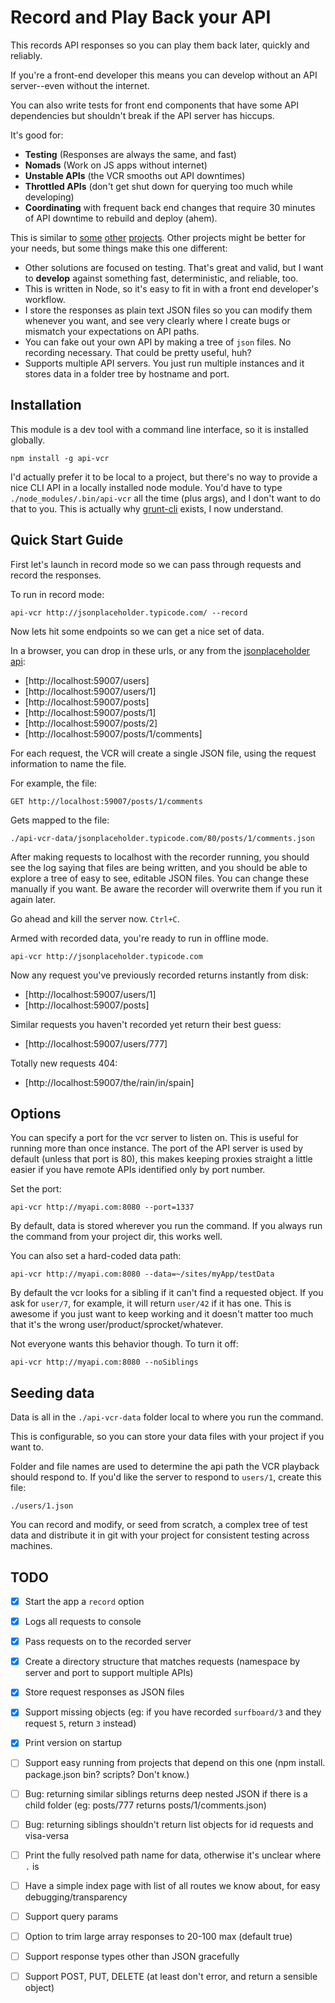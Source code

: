 # Record and Play Back your API

This records API responses so you can play them back later, quickly and reliably.

If you're a front-end developer this means you can develop without an API server--even without the internet.

You can also write tests for front end components that have some API dependencies but shouldn't break if the API server has hiccups.

It's good for:

* **Testing** (Responses are always the same, and fast)
* **Nomads** (Work on JS apps without internet)
* **Unstable APIs** (the VCR smooths out API downtimes)
* **Throttled APIs** (don't get shut down for querying too much while developing)
* **Coordinating** with frequent back end changes that require 30 minutes of API downtime to rebuild and deploy (ahem).

This is similar to [some](https://github.com/vcr/vcr) [other](http://www.mock-server.com/) [projects](https://github.com/assaf/node-replay).
Other projects might be better for your needs, but some things make this one different:
* Other solutions are focused on testing. That's great and valid, but I want to **develop** against something fast, deterministic, and reliable, too.
* This is written in Node, so it's easy to fit in with a front end developer's workflow.
* I store the responses as plain text JSON files so you can modify them whenever you want, and see very clearly where I create bugs or mismatch your expectations on API paths.
* You can fake out your own API by making a tree of `json` files. No recording necessary. That could be pretty useful, huh?
* Supports multiple API servers. You just run multiple instances and it stores data in a folder tree by hostname and port.


## Installation

This module is a dev tool with a command line interface, so it is installed globally.

    npm install -g api-vcr

I'd actually prefer it to be local to a project, but there's no way to provide a nice CLI API in a locally installed node module.
You'd have to type `./node_modules/.bin/api-vcr` all the time (plus args), and I don't want to do that to you.
This is actually why [grunt-cli](https://github.com/gruntjs/grunt-cli) exists, I now understand.


## Quick Start Guide

First let's launch in record mode so we can pass through requests and record the responses.

To run in record mode:

    api-vcr http://jsonplaceholder.typicode.com/ --record

Now lets hit some endpoints so we can get a nice set of data.

In a browser, you can drop in these urls, or any from the [jsonplaceholder api](http://jsonplaceholder.typicode.com/):

* [http://localhost:59007/users]
* [http://localhost:59007/users/1]
* [http://localhost:59007/posts]
* [http://localhost:59007/posts/1]
* [http://localhost:59007/posts/2]
* [http://localhost:59007/posts/1/comments]

For each request, the VCR will create a single JSON file, using the request information to name the file.

For example, the file:

    GET http://localhost:59007/posts/1/comments

Gets mapped to the file:

    ./api-vcr-data/jsonplaceholder.typicode.com/80/posts/1/comments.json

After making requests to localhost with the recorder running, you should see the log saying that files are being written,
and you should be able to explore a tree of easy to see, editable JSON files. You can change these manually if you want.
Be aware the recorder will overwrite them if you run it again later.

Go ahead and kill the server now. `Ctrl+C`.

Armed with recorded data, you're ready to run in offline mode.

    api-vcr http://jsonplaceholder.typicode.com

Now any request you've previously recorded returns instantly from disk:

* [http://localhost:59007/users/1]
* [http://localhost:59007/posts]

Similar requests you haven't recorded yet return their best guess:

* [http://localhost:59007/users/777]

Totally new requests 404:

* [http://localhost:59007/the/rain/in/spain]


## Options

You can specify a port for the vcr server to listen on.
This is useful for running more than once instance.
The port of the API server is used by default (unless that port is 80),
this makes keeping proxies straight a little easier if you have remote APIs identified only by port number.

Set the port:

    api-vcr http://myapi.com:8080 --port=1337

By default, data is stored wherever you run the command. If you always run the command from your project dir, this works well.

You can also set a hard-coded data path:

    api-vcr http://myapi.com:8080 --data=~/sites/myApp/testData

By default the vcr looks for a sibling if it can't find a requested object. If you ask for `user/7`, for example, it will return `user/42` if it has one.
This is awesome if you just want to keep working and it doesn't matter too much that it's the wrong user/product/sprocket/whatever.

Not everyone wants this behavior though. To turn it off:

    api-vcr http://myapi.com:8080 --noSiblings


## Seeding data

Data is all in the `./api-vcr-data` folder local to where you run the command.

This is configurable, so you can store your data files with your project if you want to.

Folder and file names are used to determine the api path the VCR playback should respond to.
If you'd like the server to respond to `users/1`, create this file:

    ./users/1.json

You can record and modify, or seed from scratch, a complex tree of test data and distribute it in git with your project for consistent testing across machines.


## TODO

- [x] Start the app a `record` option
- [x] Logs all requests to console
- [x] Pass requests on to the recorded server
- [x] Create a directory structure that matches requests (namespace by server and port to support multiple APIs)
- [x] Store request responses as JSON files
- [x] Support missing objects (eg: if you have recorded `surfboard/3` and they request `5`, return `3` instead)
- [x] Print version on startup
- [ ] Support easy running from projects that depend on this one (npm install. package.json bin? scripts? Don't know.)

- [ ] Bug: returning similar siblings returns deep nested JSON if there is a child folder (eg: posts/777 returns posts/1/comments.json)
- [ ] Bug: returning siblings shouldn't return list objects for id requests and visa-versa
- [ ] Print the fully resolved path name for data, otherwise it's unclear where `.` is
- [ ] Have a simple index page with list of all routes we know about, for easy debugging/transparency
- [ ] Support query params
- [ ] Option to trim large array responses to 20-100 max (default true)
- [ ] Support response types other than JSON gracefully
- [ ] Support POST, PUT, DELETE (at least don't error, and return a sensible object)